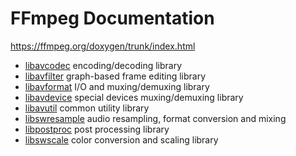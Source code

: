 # FFmpeg Documentation #

<https://ffmpeg.org/doxygen/trunk/index.html>

-   [libavcodec](https://ffmpeg.org/doxygen/trunk/group__libavc.html) encoding/decoding library
-   [libavfilter](https://ffmpeg.org/doxygen/trunk/group__lavfi.html) graph-based frame editing library
-   [libavformat](https://ffmpeg.org/doxygen/trunk/group__libavf.html) I/O and muxing/demuxing library
-   [libavdevice](https://ffmpeg.org/doxygen/trunk/group__lavd.html) special devices muxing/demuxing library
-   [libavutil](https://ffmpeg.org/doxygen/trunk/group__lavu.html) common utility library
-   [libswresample](https://ffmpeg.org/doxygen/trunk/group__lswr.html) audio resampling, format conversion and mixing
-   [libpostproc](https://ffmpeg.org/doxygen/trunk/group__lpp.html) post processing library
-   [libswscale](https://ffmpeg.org/doxygen/trunk/group__libsws.html) color conversion and scaling library
